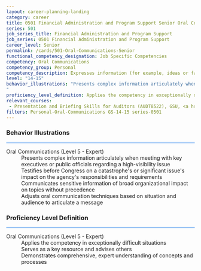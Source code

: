```yaml
---
layout: career-planning-landing
category: career
title: 0501 Financial Administration and Program Support Senior Oral Communications
series: 501
job_series_title: Financial Administration and Program Support
job_series: 0501 Financial Administration and Program Support
career_level: Senior
permalink: /cards/501-Oral-Communications-Senior
functional_competency_designation: Job Specific Competencies
competency: Oral Communications
competency_group: Personal
competency_description: Expresses information (for example, ideas or facts) to individuals or groups effectively, taking into account the audience and nature of the information (for example, technical, sensitive, controversial); makes clear and convincing oral presentations; listens to others, attends to nonverbal cues, and responds appropriately.
level: "14-15"
behavior_illustrations: "Presents complex information articulately when meeting with key executives or public officials regarding a high-visibility issue ? Testifies before Congress on a catastrophe's or significant issue's impact on the agency's responsibilities and requirements ? Communicates sensitive information of broad organizational impact on topics without precedence ? Adjusts oral communication techniques based on situation and audience to articulate a message
"
proficiency_level_definition: Applies the competency in exceptionally difficult situations ? Serves as a key resource and advises others ? Demonstrates comprehensive, expert understanding of concepts and processes
relevant_courses: 
 - Presentation and Briefing Skills for Auditors (AUDT8522), GSU, <a href="https://www.LearnAtGSUSA.com/AUDT8538">https://www.LearnAtGSUSA.com/AUDT8538</a>
filters: Personal-Oral-Communications GS-14-15 series-0501
---
```


<div class="desktop:grid-col-6 margin-y-3">
  <div class="border-top-2 bg-white padding-3 shadow-5 height-full members-hover border-1px button-border border-top-blue radius-lg card-text-color">
    <h3>Behavior Illustrations</h3>
    <hr style="background-color: #2680EB !important;"/>
    <dl class="text-base card-content-color"><dt>Oral Communications (Level 5 - Expert)</dt><dd>Presents complex information articulately when meeting with key executives or public officials regarding a high-visibility issue </dd><dd> Testifies before Congress on a catastrophe's or significant issue's impact on the agency's responsibilities and requirements </dd><dd> Communicates sensitive information of broad organizational impact on topics without precedence </dd><dd> Adjusts oral communication techniques based on situation and audience to articulate a message
</dd></dl>
  </div>
</div>
<div class="desktop:grid-col-6 margin-y-3">
  <div class="border-top-2 bg-white padding-3 shadow-5 height-full members-hover border-1px button-border border-top-blue radius-lg card-text-color">
    <h3>Proficiency Level Definition</h3>
     <hr style="background-color: #2680EB !important;"/>
    <dl class="text-base card-content-color"><dt>Oral Communications (Level 5 - Expert)</dt><dd>Applies the competency in exceptionally difficult situations </dd><dd> Serves as a key resource and advises others </dd><dd> Demonstrates comprehensive, expert understanding of concepts and processes</dd></dl>
  </div>
</div>
